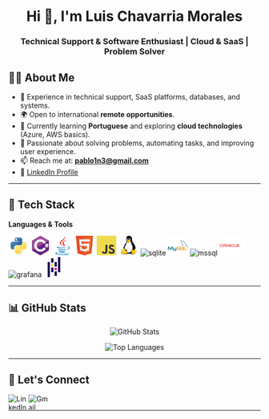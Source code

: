 <h1 align="center">Hi 👋, I'm Luis Chavarria Morales</h1>
<h3 align="center">Technical Support & Software Enthusiast | Cloud & SaaS | Problem Solver</h3>

## 👨‍💻 About Me

- 💼 Experience in technical support, SaaS platforms, databases, and systems.
- 🌍 Open to international **remote opportunities**.
- 🧠 Currently learning **Portuguese** and exploring **cloud technologies** (Azure, AWS basics).
- 🎯 Passionate about solving problems, automating tasks, and improving user experience.
- 📫 Reach me at: **pablo1n3@gmail.com**
- 🔗 [LinkedIn Profile](www.linkedin.com/in/luis-chavarria-morales-ba2405169)

---

## 🧰 Tech Stack

**Languages & Tools**  
<p align="left">
  <img src="https://raw.githubusercontent.com/devicons/devicon/master/icons/python/python-original.svg" alt="python" width="40" height="40"/>
  <img src="https://raw.githubusercontent.com/devicons/devicon/master/icons/csharp/csharp-original.svg" alt="csharp" width="40" height="40"/>
  <img src="https://raw.githubusercontent.com/devicons/devicon/master/icons/java/java-original.svg" alt="java" width="40" height="40"/>
  <img src="https://raw.githubusercontent.com/devicons/devicon/master/icons/html5/html5-original.svg" alt="html5" width="40" height="40"/>
  <img src="https://raw.githubusercontent.com/devicons/devicon/master/icons/javascript/javascript-original.svg" alt="javascript" width="40" height="40"/>
  <img src="https://raw.githubusercontent.com/devicons/devicon/master/icons/linux/linux-original.svg" alt="linux" width="40" height="40"/>
  <img src="https://www.vectorlogo.zone/logos/sqlite/sqlite-icon.svg" alt="sqlite" width="40" height="40"/>
  <img src="https://raw.githubusercontent.com/devicons/devicon/master/icons/mysql/mysql-original-wordmark.svg" alt="mysql" width="40" height="40"/>
  <img src="https://www.svgrepo.com/show/303229/microsoft-sql-server-logo.svg" alt="mssql" width="40" height="40"/>
  <img src="https://raw.githubusercontent.com/devicons/devicon/master/icons/oracle/oracle-original.svg" alt="oracle" width="40" height="40"/>
  <img src="https://www.vectorlogo.zone/logos/grafana/grafana-icon.svg" alt="grafana" width="40" height="40"/>
  <img src="https://raw.githubusercontent.com/devicons/devicon/2ae2a900d2f041da66e950e4d48052658d850630/icons/pandas/pandas-original.svg" alt="pandas" width="40" height="40"/>
</p>

---

## 📊 GitHub Stats

<p align="center">
  <img src="https://github-readme-stats.vercel.app/api?username=lchava2x&show_icons=true&locale=en" alt="GitHub Stats" />
</p>

<p align="center">
  <img src="https://github-readme-stats.vercel.app/api/top-langs/?username=lchava2x&layout=compact&langs_count=6" alt="Top Languages" />
</p>

---

## 🤝 Let's Connect

<a href="https://linkedin.com/in/luis-chavarria-morales" target="blank">
  <img align="left" src="https://raw.githubusercontent.com/rahuldkjain/github-profile-readme-generator/master/src/images/icons/Social/linked-in-alt.svg" alt="LinkedIn" height="30" width="40" />
</a>
<a href="mailto:pablo1n3@gmail.com" target="blank">
  <img align="left" src="https://www.vectorlogo.zone/logos/gmail/gmail-icon.svg" alt="Gmail" height="30" width="40" />
</a>
<br/>

---

